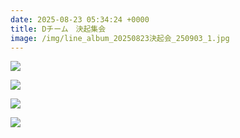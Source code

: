 ```yaml
---
date: 2025-08-23 05:34:24 +0000
title: Dチーム　決起集会
image: /img/line_album_20250823決起会_250903_1.jpg
---
```

![](/img/line_album_20250823決起会_250903_2.jpg)

![](/img/line_album_20250823決起会_250903_3.jpg)

![](/img/line_album_20250823決起会_250903_4.jpg)

![](/img/line_album_20250823決起会_250903_5.jpg)
